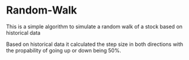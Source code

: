 # Random-Walk
This is a simple algorithm to simulate a random walk of a stock based on historical data

Based on historical data it calculated the step size in both directions with the propability of going up or down being 50%.
